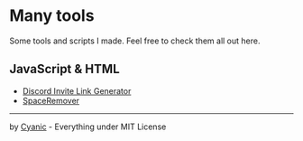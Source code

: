 # Many tools

Some tools and scripts I made. Feel free to check them all out here.

## JavaScript & HTML

- [Discord Invite Link Generator](https://tools.cyanic.tk/html/dilg)
- [SpaceRemover](https://tools.cyanic.tk/html/spaceremover)

---

by [Cyanic](https://cyanic.tk) - Everything under MIT License
